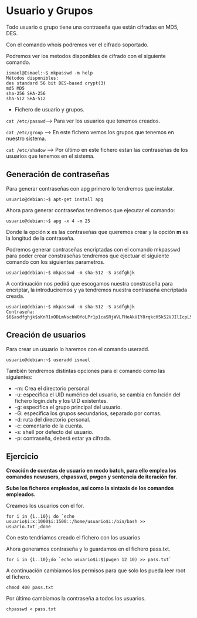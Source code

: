 # Usuario y Grupos

Todo usuario o grupo tiene una contraseña que están cifradas en MD5, DES.

Con el comando whois podremos ver el cifrado soportado.

Podremos ver los metodos disponibles de cifrado con el siguiente comando.

~~~
ismael@Ismael:~$ mkpasswd -m help
Métodos disponibles:
des	standard 56 bit DES-based crypt(3)
md5	MD5
sha-256	SHA-256
sha-512	SHA-512
~~~

- Fichero de usuario y grupos.

``cat /etc/passwd``--> Para ver los usuarios que tenemos creados.

``cat /etc/group`` --> En este fichero vemos los grupos que tenemos en nuestro sistema.

``cat /etc/shadow`` --> Por último en este fichero estan las contraseñas de los usuarios que tenemos en el sistema.

## Generación de contraseñas

Para generar contraseñas con apg primero lo tendremos que instalar.

~~~
usuario@debian:~$ apt-get install apg
~~~

Ahora para generar contraseñas tendremos que ejecutar el comando:

~~~
usuario@debian:~$ apg -x 4 -m 25
~~~

Donde la opción **x** es las contraseñas que queremos crear y la opción **m** es la longitud de la contraseña.

Podremos generar contraseñas encriptadas con el comando mkpasswd para poder crear constraseñas tendremos que ejectuar el siguiente comando con los siguientes parametros.

~~~
usuario@debian:~$ mkpasswd -m sha-512 -S asdfghjk
~~~

A continuación nos pedirá que escogamos nuestra constraseña para encriptar, la introduciremos y ya tendremos nuestra contraseña encriptada creada.

~~~
usuario@debian:~$ mkpasswd -m sha-512 -S asdfghjk
Contraseña: 
$6$asdfghjk$sKnR1xODLmNscbWOYoLPr1p1caSRjWVLFHeAkVIY8rqkcH5kS2VJIlIcpL9PXVsmTyhNau..ES9Qe69zjQuS60
~~~

## Creación de usuarios

Para crear un usuario lo haremos con el comando useradd.

~~~
usuario@debian:~$ useradd ismael
~~~

También tendremos distintas opciones para el comando como las siguientes:

- -m: Crea el directorio personal
- -u: especifica el UID numérico del usuario, se cambia en función del fichero login.defs y los UID existentes.
- -g: especifica el grupo principal del usuario.
- -G: especifica los grupos secundarios, separado por comas.
- -d: ruta del directorio personal.
- -c: comentario de la cuenta.
- -s: shell por defecto del usuario.
- -p: contraseña, deberá estar ya cifrada.

## Ejercicio

**Creación de cuentas de usuario en modo batch, para ello emplea los comandos newusers, chpasswd, pwgen y sentencia de iteración for.**

**Sube los ficheros empleados, así como la sintaxis de los comandos empleados.**

Creamos los usuarios con el for.

~~~
for i in {1..10}; do `echo usuario$i:x:1000$i:1500::/home/usuario$i:/bin/bash >> usuario.txt`;done
~~~

Con esto tendriamos creado el fichero con los usuarios

Ahora generamos contraseña y lo guardamos en el fichero pass.txt. 

~~~
for i in {1..10};do `echo usuario$i:$(pwgen 12 10) >> pass.txt`
~~~

A continuación cambiamos los permisos para que solo los pueda leer root el fichero.

~~~
chmod 400 pass.txt
~~~

Por último cambiamos la contraseña a todos los usuarios.

~~~
chpasswd < pass.txt
~~~

